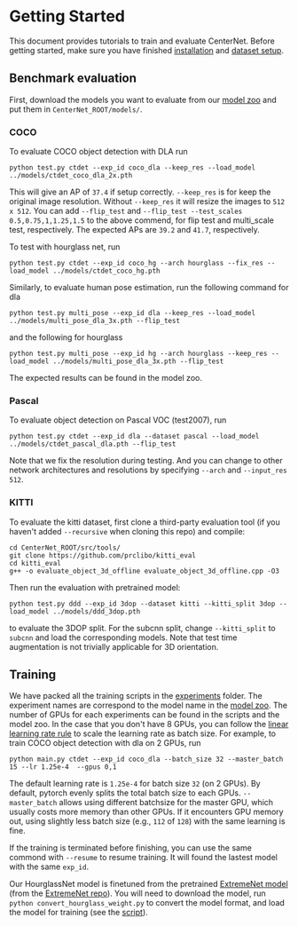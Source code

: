 # Getting Started

This document provides tutorials to train and evaluate CenterNet. Before getting started, make sure you have finished [installation](INSTALL.md) and [dataset setup](DATA.md).

## Benchmark evaluation

First, download the models you want to evaluate from our [model zoo](MODEL_ZOO.md) and put them in `CenterNet_ROOT/models/`. 

### COCO

To evaluate COCO object detection with DLA
run

~~~
python test.py ctdet --exp_id coco_dla --keep_res --load_model ../models/ctdet_coco_dla_2x.pth
~~~

This will give an AP of `37.4` if setup correctly. `--keep_res` is for keep the original image resolution. Without `--keep_res` it will resize the images to `512 x 512`. You can add `--flip_test` and `--flip_test --test_scales 0.5,0.75,1,1.25,1.5` to the above commend, for flip test and multi_scale test, respectively. The expected APs are `39.2` and `41.7`, respectively.

To test with hourglass net, run

~~~
python test.py ctdet --exp_id coco_hg --arch hourglass --fix_res --load_model ../models/ctdet_coco_hg.pth
~~~

Similarly, to evaluate human pose estimation, run the following command for dla

~~~
python test.py multi_pose --exp_id dla --keep_res --load_model ../models/multi_pose_dla_3x.pth --flip_test
~~~

and the following for hourglass

~~~
python test.py multi_pose --exp_id hg --arch hourglass --keep_res --load_model ../models/multi_pose_dla_3x.pth --flip_test
~~~

The expected results can be found in the model zoo.

### Pascal

To evaluate object detection on Pascal VOC (test2007), run

~~~
python test.py ctdet --exp_id dla --dataset pascal --load_model ../models/ctdet_pascal_dla.pth --flip_test
~~~

Note that we fix the resolution during testing.
And you can change to other network architectures and resolutions by specifying `--arch` and `--input_res 512`.

### KITTI

To evaluate the kitti dataset, first clone a third-party evaluation tool (if you haven't added `--recursive` when cloning this repo) and compile:

~~~
cd CenterNet_ROOT/src/tools/
git clone https://github.com/prclibo/kitti_eval
cd kitti_eval
g++ -o evaluate_object_3d_offline evaluate_object_3d_offline.cpp -O3
~~~

Then run the evaluation with pretrained model:

~~~
python test.py ddd --exp_id 3dop --dataset kitti --kitti_split 3dop --load_model ../models/ddd_3dop.pth
~~~

to evaluate the 3DOP split. For the subcnn split, change `--kitti_split` to `subcnn` and load the corresponding models.
Note that test time augmentation is not trivially applicable for 3D orientation.

## Training

We have packed all the training scripts in the [experiments](../experiments) folder.
The experiment names are correspond to the model name in the [model zoo](MODEL_ZOO.md).
The number of GPUs for each experiments can be found in the scripts and the model zoo.
In the case that you don't have 8 GPUs, you can follow the [linear learning rate rule](https://arxiv.org/abs/1706.02677) to scale the learning rate as batch size.
For example, to train COCO object detection with dla on 2 GPUs, run

~~~
python main.py ctdet --exp_id coco_dla --batch_size 32 --master_batch 15 --lr 1.25e-4  --gpus 0,1
~~~

The default learning rate is `1.25e-4` for batch size `32` (on 2 GPUs).
By default, pytorch evenly splits the total batch size to each GPUs.
`--master_batch` allows using different batchsize for the master GPU, which usually costs more memory than other GPUs.
If it encounters GPU memory out, using slightly less batch size (e.g., `112` of `128`) with the same learning is fine.

If the training is terminated before finishing, you can use the same commond with `--resume` to resume training. It will found the lastest model with the same `exp_id`.

Our HourglassNet model is finetuned from the pretrained [ExtremeNet model](https://drive.google.com/file/d/1omiOUjWCrFbTJREypuZaODu0bOlF_7Fg/view?usp=sharing) (from the [ExtremeNet repo](https://github.com/xingyizhou/ExtremeNet)).
You will need to download the model, run `python convert_hourglass_weight.py` to convert the model format, and load the model for training (see the [script](../experiments/ctdet_coco_hg.sh)).
